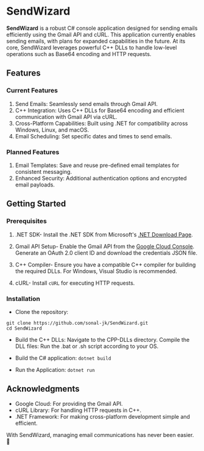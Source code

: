 # SendWizard
**SendWizard** is a robust C# console application designed for sending emails efficiently using the Gmail API and cURL. This application currently enables sending emails, with plans for expanded capabilities in the future. At its core, SendWizard leverages powerful C++ DLLs to handle low-level operations such as Base64 encoding and HTTP requests.

## Features
### Current Features
1. Send Emails: Seamlessly send emails through Gmail API.
2. C++ Integration: Uses C++ DLLs for Base64 encoding and efficient communication with Gmail API via cURL.
3. Cross-Platform Capabilities: Built using .NET for compatibility across Windows, Linux, and macOS.
4. Email Scheduling: Set specific dates and times to send emails.

### Planned Features
1. Email Templates: Save and reuse pre-defined email templates for consistent messaging.
2. Enhanced Security: Additional authentication options and encrypted email payloads.

## Getting Started
### Prerequisites
1. .NET SDK- Install the .NET SDK from Microsoft's [.NET Download Page](https://dotnet.microsoft.com/en-us/download).

2. Gmail API Setup- Enable the Gmail API from the [Google Cloud Console](https://console.cloud.google.com). Generate an OAuth 2.0 client ID and download the credentials JSON file.
3. C++ Compiler- Ensure you have a compatible C++ compiler for building the required DLLs. For Windows, Visual Studio is recommended.
4. cURL- Install ```cURL``` for executing HTTP requests.

### Installation
* Clone the repository:

```
git clone https://github.com/sonal-jk/SendWizard.git
cd SendWizard
```

* Build the C++ DLLs:
Navigate to the CPP-DLLs directory.
Compile the DLL files: Run the .bat or .sh script according to your OS.

* Build the C# application: ``` dotnet build ```
* Run the Application: ``` dotnet run ```

## Acknowledgments
- Google Cloud: For providing the Gmail API.
- cURL Library: For handling HTTP requests in C++.
- .NET Framework: For making cross-platform development simple and efficient.

With SendWizard, managing email communications has never been easier. 🚀

